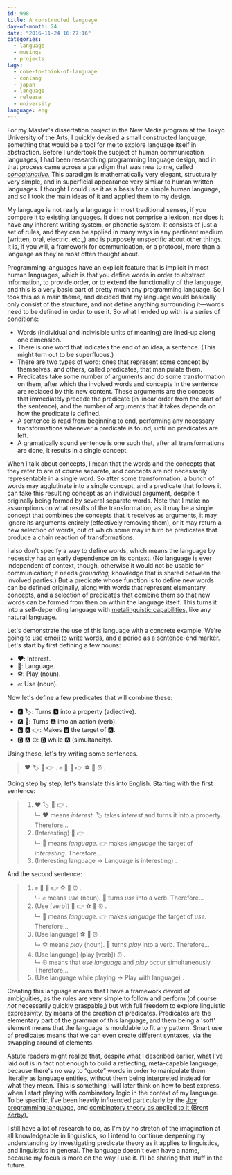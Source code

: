 ```yaml
---
id: 998
title: A constructed language
day-of-month: 24
date: "2016-11-24 16:27:16"
categories:
  - language
  - musings
  - projects
tags:
  - come-to-think-of-language
  - conlang
  - japan
  - language
  - release
  - university
language: eng
---
```


For my Master's dissertation project in the New Media program at the Tokyo University of the Arts, I quickly devised a small constructed language, something that would be a tool for me to explore language itself in abstraction. Before I undertook the subject of human communication languages, I had been researching programming language design, and in that process came across a paradigm that was new to me, called [_concatenative._](https://en.wikipedia.org/wiki/Concatenative_programming_language) This paradigm is mathematically very elegant, structurally very simple, and in superficial appearance very similar to human written languages. I thought I could use it as a basis for a simple human language, and so I took the main ideas of it and applied them to my design.

My language is not really a language in most traditional senses, if you compare it to existing languages. It does not comprise a lexicon, nor does it have any inherent writing system, or phonetic system. It consists of just a set of rules, and they can be applied in many ways in any pertinent medium (written, oral, electric, etc.,) and is purposely unspecific about other things. It is, if you will, a framework for communication, or a protocol, more than a language as they're most often thought about.

<!-- more -->

Programming languages have an explicit feature that is implicit in most human languages, which is that you define words in order to abstract information, to provide order, or to extend the functionality of the language, and this is a very basic part of pretty much any programming language. So I took this as a main theme, and decided that my language would basically only consist of the structure, and not define anything surrounding it—words need to be defined in order to use it. So what I ended up with is a series of conditions:

- Words (individual and indivisible units of meaning) are lined-up along one dimension.
- There is one word that indicates the end of an idea, a sentence. (This might turn out to be superfluous.)
- There are two types of word: ones that represent some concept by themselves, and others, called predicates, that manipulate them.
- Predicates take some number of arguments and do some transformation on them, after which the involved words and concepts in the sentence are replaced by this new content. These arguments are the concepts that immediately precede the predicate (in linear order from the start of the sentence), and the number of arguments that it takes depends on how the predicate is defined.
- A sentence is read from beginning to end, performing any necessary transformations whenever a predicate is found, until no predicates are left.
- A gramatically sound sentence is one such that, after all transformations are done, it results in a single concept.

When I talk about concepts, I mean that the words and the concepts that they refer to are of course separate, and concepts are not necessarily representable in a single word. So after some transformation, a bunch of words may agglutinate into a single concept, and a predicate that follows it can take this resulting concept as an individual argument, despite it originally being formed by several separate words. Note that I make no assumptions on what results of the transformation, as it may be a single concept that combines the concepts that it receives as arguments, it may ignore its arguments entirely (effectively removing them), or it may return a new selection of words, out of which some may in turn be predicates that produce a chain reaction of transformations.

I also don't specify a way to define words, which means the language by necessity has an early dependence on its context. (No language is ever independent of context, though, otherwise it would not be usable for communication; it needs _grounding,_ knowledge that is shared between the involved parties.) But a predicate whose function is to define new words can be defined originally, along with words that represent elementary concepts, and a selection of predicates that combine them so that new words can be formed from then on within the language itself. This turns it into a self-depending language with [metalinguistic capabilities,](https://en.wikipedia.org/wiki/Metalanguage) like any natural language.

Let's demonstrate the use of this language with a concrete example. We're going to use emoji to write words, and a period as a sentence-end marker. Let's start by first defining a few nouns:

- ❤️: Interest.
- 📝: Language.
- ⚽️: Play (noun).
- ✊: Use (noun).

Now let's define a few predicates that will combine these:

- 🅰 🏷: Turns 🅰 into a property (adjective).
- 🅰 🏃: Turns 🅰 into an action (verb).
- 🅱 🅰 👉: Makes 🅱 the target of 🅰.
- 🅱 🅰 ⏰: 🅱 while 🅰 (simultaneity).

Using these, let's try writing some sentences.

> ❤️ 🏷 📝 👉 .
> ✊ 🏃 📝 👉 ⚽️ 🏃 ⏰ .

Going step by step, let's translate this into English. Starting with the first sentence:

> 1. ❤️ 🏷 📝 👉 .  
>    ↳ ❤️ means _interest._ 🏷 takes _interest_ and turns it into a property. Therefore…
> 2. (Interesting) 📝 👉 .  
>    ↳ 📝 means _language._ 👉 makes _language_ the target of _interesting._ Therefore…
> 3. (Interesting language → Language is interesting) .

And the second sentence:

> 1. ✊ 🏃 📝 👉 ⚽️ 🏃 ⏰ .  
>    ↳ ✊ means _use_ (noun). 🏃 turns _use_ into a verb. Therefore…
> 2. (Use [verb]) 📝 👉 ⚽️ 🏃 ⏰ .  
>    ↳ 📝 means _language._ 👉 makes _language_ the target of _use._ Therefore…
> 3. (Use language) ⚽️ 🏃 ⏰ .  
>    ↳ ⚽️ means _play_ (noun). 🏃 turns _play_ into a verb. Therefore…
> 4. (Use language) (play [verb]) ⏰ .  
>    ↳ ⏰ means that _use language_ and _play_ occur simultaneously. Therefore…
> 5. (Use language while playing → Play with language) .

Creating this language means that I have a framework devoid of ambiguities, as the rules are very simple to follow and perform (of course _not_ necessarily quickly graspable,) but with full freedom to explore linguistic expressivity, by means of the creation of predicates. Predicates are the elementary part of the grammar of this language, and them being a 'soft' element means that the language is mouldable to fit any pattern. Smart use of predicates means that we can even create different syntaxes, via the swapping around of elements.

Astute readers might realize that, despite what I described earlier, what I've laid out is in fact not enough to build a reflecting, meta-capable language, because there's no way to “quote” words in order to manipulate them literally as language entities, without them being interpreted instead for what they mean. This is something I will later think on how to best express, when I start playing with combinatory logic in the context of my language. To be specific, I've been heavily influenced particularly by the [Joy programming language,](http://www.kevinalbrecht.com/code/joy-mirror/joy.html) and [combinatory theory as applied to it (Brent Kerby).](http://tunes.org/~iepos/joy.html)

I still have a lot of research to do, as I'm by no stretch of the imagination at all knowledgeable in linguistics, so I intend to continue deepening my understanding by investigating predicate theory as it applies to linguistics, and linguistics in general. The language doesn't even have a name, because my focus is more on the way I use it. I'll be sharing that stuff in the future.
